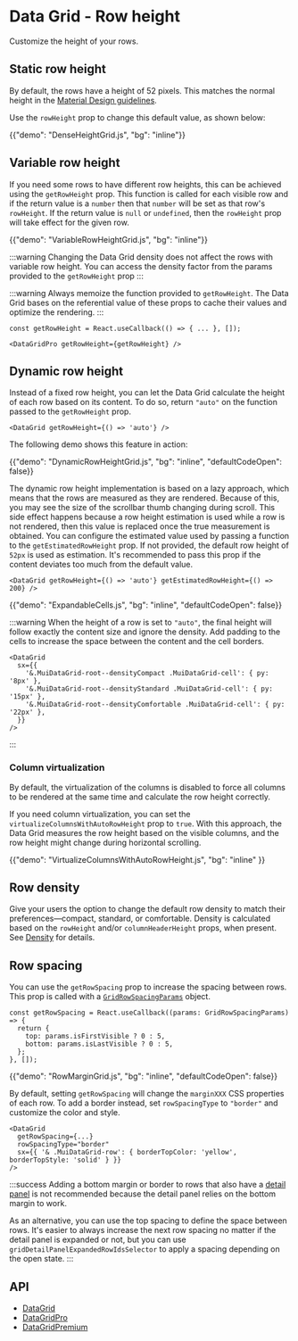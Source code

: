 # Data Grid - Row height

<p class="description">Customize the height of your rows.</p>

## Static row height

By default, the rows have a height of 52 pixels.
This matches the normal height in the [Material Design guidelines](https://m2.material.io/components/data-tables).

Use the `rowHeight` prop to change this default value, as shown below:

{{"demo": "DenseHeightGrid.js", "bg": "inline"}}

## Variable row height

If you need some rows to have different row heights, this can be achieved using the `getRowHeight` prop.
This function is called for each visible row and if the return value is a `number` then that `number` will be set as that row's `rowHeight`.
If the return value is `null` or `undefined`, then the `rowHeight` prop will take effect for the given row.

{{"demo": "VariableRowHeightGrid.js", "bg": "inline"}}

:::warning
Changing the Data Grid density does not affect the rows with variable row height.
You can access the density factor from the params provided to the `getRowHeight` prop
:::

:::warning
Always memoize the function provided to `getRowHeight`.
The Data Grid bases on the referential value of these props to cache their values and optimize the rendering.
:::

```tsx
const getRowHeight = React.useCallback(() => { ... }, []);

<DataGridPro getRowHeight={getRowHeight} />
```

## Dynamic row height

Instead of a fixed row height, you can let the Data Grid calculate the height of each row based on its content.
To do so, return `"auto"` on the function passed to the `getRowHeight` prop.

```tsx
<DataGrid getRowHeight={() => 'auto'} />
```

The following demo shows this feature in action:

{{"demo": "DynamicRowHeightGrid.js", "bg": "inline", "defaultCodeOpen": false}}

The dynamic row height implementation is based on a lazy approach, which means that the rows are measured as they are rendered.
Because of this, you may see the size of the scrollbar thumb changing during scroll.
This side effect happens because a row height estimation is used while a row is not rendered, then this value is replaced once the true measurement is obtained.
You can configure the estimated value used by passing a function to the `getEstimatedRowHeight` prop.
If not provided, the default row height of `52px` is used as estimation.
It's recommended to pass this prop if the content deviates too much from the default value.

```tsx
<DataGrid getRowHeight={() => 'auto'} getEstimatedRowHeight={() => 200} />
```

{{"demo": "ExpandableCells.js", "bg": "inline", "defaultCodeOpen": false}}

:::warning
When the height of a row is set to `"auto"`, the final height will follow exactly the content size and ignore the density.
Add padding to the cells to increase the space between the content and the cell borders.

```tsx
<DataGrid
  sx={{
    '&.MuiDataGrid-root--densityCompact .MuiDataGrid-cell': { py: '8px' },
    '&.MuiDataGrid-root--densityStandard .MuiDataGrid-cell': { py: '15px' },
    '&.MuiDataGrid-root--densityComfortable .MuiDataGrid-cell': { py: '22px' },
  }}
/>
```

:::

### Column virtualization

By default, the virtualization of the columns is disabled to force all columns to be rendered at the same time and calculate the row height correctly.

If you need column virtualization, you can set the `virtualizeColumnsWithAutoRowHeight` prop to `true`.
With this approach, the Data Grid measures the row height based on the visible columns, and the row height might change during horizontal scrolling.

{{"demo": "VirtualizeColumnsWithAutoRowHeight.js", "bg": "inline" }}

## Row density

Give your users the option to change the default row density to match their preferences—compact, standard, or comfortable.
Density is calculated based on the `rowHeight` and/or `columnHeaderHeight` props, when present.
See [Density](https://mui.com/x/react-data-grid/accessibility/#density) for details.

## Row spacing

You can use the `getRowSpacing` prop to increase the spacing between rows.
This prop is called with a [`GridRowSpacingParams`](/x/api/data-grid/grid-row-spacing-params/) object.

```tsx
const getRowSpacing = React.useCallback((params: GridRowSpacingParams) => {
  return {
    top: params.isFirstVisible ? 0 : 5,
    bottom: params.isLastVisible ? 0 : 5,
  };
}, []);
```

{{"demo": "RowMarginGrid.js", "bg": "inline", "defaultCodeOpen": false}}

By default, setting `getRowSpacing` will change the `marginXXX` CSS properties of each row.
To add a border instead, set `rowSpacingType` to `"border"` and customize the color and style.

```tsx
<DataGrid
  getRowSpacing={...}
  rowSpacingType="border"
  sx={{ '& .MuiDataGrid-row': { borderTopColor: 'yellow', borderTopStyle: 'solid' } }}
/>
```

:::success
Adding a bottom margin or border to rows that also have a [detail panel](/x/react-data-grid/master-detail/) is not recommended because the detail panel relies on the bottom margin to work.

As an alternative, you can use the top spacing to define the space between rows.
It's easier to always increase the next row spacing no matter if the detail panel is expanded or not, but you can use `gridDetailPanelExpandedRowIdsSelector` to apply a spacing depending on the open state.
:::

## API

- [DataGrid](/x/api/data-grid/data-grid/)
- [DataGridPro](/x/api/data-grid/data-grid-pro/)
- [DataGridPremium](/x/api/data-grid/data-grid-premium/)
